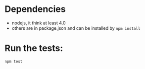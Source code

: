 # Dependencies

* nodejs, it think at least 4.0
* others are in package.json and can be installed by `npm install`

# Run the tests:

`npm test`

